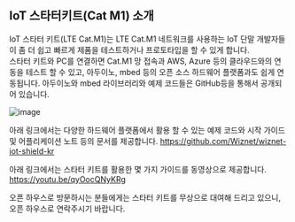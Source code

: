 ## IoT 스타터키트(Cat M1) 소개

IoT 스타터 키트(LTE Cat.M1)는 LTE Cat.M1 네트워크를 사용하는 IoT 단말 개발자들이 좀 더 쉽고 빠르게 제품을 테스트하거나 프로토타입을 할 수 있게 합니다.  
스타터 키트와 PC를 연결하면 Cat.M1 망 접속과 AWS, Azure 등의 클라우드와의 연동을 테스트 할 수 있고, 아두이노, mbed 등의 오픈 소스 하드웨어 플랫폼과도 쉽게 연동됩니다. 
아두이노와 mbed 라이브러리와 예제 코드들은 GitHub등을 통해서 공개되어 있습니다.

![image](https://user-images.githubusercontent.com/2126804/126595298-aab221dc-bc37-4dd6-b8b0-e05a0ee294ac.png)


아래 링크에서는 다양한 하드웨어 플랫폼에서 활용 할 수 있는 예제 코드와 시작 가이드 및 어플리케이션 노트 등의 문서를 제공합니다.
https://github.com/Wiznet/wiznet-iot-shield-kr

아래 링크에서는 스타터 키트를 활용한 몇 가지 가이드를 동영상으로 제공합니다.
https://youtu.be/qyOocQNyKRg

오픈 하우스로 방문하시는 분들에게는 스타터 키트를 무상으로 대여해 드리고 있으니, 오픈 하우스로 연락주시기 바랍니다.
